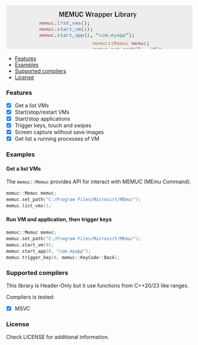 ![splash](splash.png)

* [Features](#features)
* [Examples](#examples)
* [Supported compilers](#supported-compilers)
* [License](#license)

### Features
- [x] Get a list VMs
- [x] Start/stop/restart VMs
- [x] Start/stop applications
- [x] Trigger keys, touch and swipes
- [x] Screen capture without save images
- [x] Get list a running processes of VM

### Examples
#### Get a list VMs
The ```memuc::Memuc``` provides API for interact with MEMUC (MEmu Command).
```c
memuc::Memuc memuc;
memuc.set_path("C:/Program Files/Microvirt/MEmu/");
memuc.list_vms();
```
#### Run VM and application, then trigger keys

```c
memuc::Memuc memuc;
memuc.set_path("C:/Program Files/Microvirt/MEmu/");
memuc.start_vm(0);
memuc.start_app(0, "com.myapp");
memuc.trigger_key(0, memuc::KeyCode::Back);
```

### Supported compilers
This library is Header-Only but it use functions from C++20/23 like ranges.

Compilers is tested:
- [x] MSVC

### License

Check LICENSE for additional information.